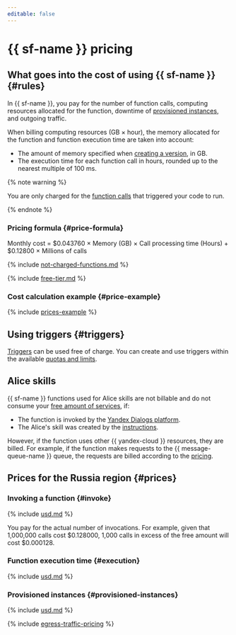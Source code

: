 ```yaml
---
editable: false
---
```


# {{ sf-name }} pricing



## What goes into the cost of using {{ sf-name }} {#rules}

In {{ sf-name }}, you pay for the number of function calls, computing resources allocated for the function, downtime of [provisioned instances](concepts/function.md#provisioned-instances), and outgoing traffic.

When billing computing resources (GB × hour), the memory allocated for the function and function execution time are taken into account:
* The amount of memory specified when [creating a version](operations/function/version-manage.md), in GB.
* The execution time for each function call in hours, rounded up to the nearest multiple of 100 ms.

{% note warning %}

You are only charged for the [function calls](concepts/function-invoke.md) that triggered your code to run.

{% endnote %}

### Pricing formula {#price-formula}



Monthly cost = $0.043760 × Memory (GB) × Call processing time (Hours) + $0.12800 × Millions of calls

{% include [not-charged-functions.md](../_includes/pricing/price-formula/not-charged-functions.md) %}

{% include [free-tier.md](../_includes/pricing/price-formula/free-tier.md) %}


### Cost calculation example {#price-example}

{% include [prices-example](../_includes/functions/prices-example.md) %}

## Using triggers {#triggers}

[Triggers](concepts/trigger/index.md) can be used free of charge. You can create and use triggers within the available [quotas and limits](concepts/limits.md).

## Alice skills

{{ sf-name }} functions used for Alice skills are not billable and do not consume your [free amount of services](../billing/concepts/serverless-free-tier.md#sf), if:
* The function is invoked by the [Yandex Dialogs platform](https://yandex.ru/dev/dialogs/).
* The Alice's skill was created by the [instructions](https://yandex.ru/dev/dialogs/alice/doc/deploy-ycloud-function.html#deploy-ycloud-function__register).

However, if the function uses other {{ yandex-cloud }} resources, they are billed. For example, if the function makes requests to the {{ message-queue-name }} queue, the requests are billed according to the [pricing](../message-queue/pricing.md#requests-to-queues).

## Prices for the Russia region {#prices}


### Invoking a function {#invoke}



{% include [usd.md](../_pricing/functions/usd-invocations.md) %}

You pay for the actual number of invocations. For example, given that 1,000,000 calls cost $0.128000, 1,000 calls in excess of the free amount will cost $0.000128.


### Function execution time {#execution}



{% include [usd.md](../_pricing/functions/usd-compute.md) %}


### Provisioned instances {#provisioned-instances}



{% include [usd.md](../_pricing/functions/usd-compute-provisioned-instances.md) %}


{% include [egress-traffic-pricing](../_includes/egress-traffic-pricing.md) %}


